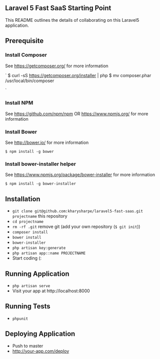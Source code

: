 Laravel 5 Fast SaaS Starting Point
----------------------------------

This README outlines the details of collaborating on this Laravel5 application.

## Prerequisite

### Install Composer

See https://getcomposer.org/ for more information

`
$ curl -sS https://getcomposer.org/installer | php
$ mv composer.phar /usr/local/bin/composer

`


### Install NPM

See https://github.com/npm/npm OR https://www.npmjs.org/ for more information

### Install Bower

See http://bower.io/ for more information

`
$ npm install -g bower
`

### Install bower-installer helper

See https://www.npmjs.org/package/bower-installer for more information

`
$ npm install -g bower-installer
`


## Installation

* `git clone git@github.com:kharysharpe/laravel5-fast-saas.git projectname` this repository
* `cd projectname`
* `rm -rf .git` remove git (add your own repository (`$ git init`))
* `composer install`
* `bower install`
* `bower-installer`
* `php artisan key:generate`
* `php artisan app::name PROJECTNAME`
* Start coding (:


## Running Application

* `php artisan serve`
* Visit your app at http://localhost:8000

## Running Tests

* `phpunit`


## Deploying Application
* Push to master
* http://your-app.com/deploy